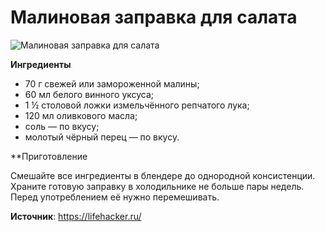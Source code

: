 # Малиновая заправка для салата

![Малиновая заправка для салата](/images/Kulinar/Sous/zaprav_18.jpg 'Малиновая заправка для салата')

**Ингредиенты**

- 70 г свежей или замороженной малины;
- 60 мл белого винного уксуса;
- 1 ½ столовой ложки измельчённого репчатого лука;
- 120 мл оливкового масла;
- соль — по вкусу;
- молотый чёрный перец — по вкусу.

**Приготовление

Смешайте все ингредиенты в блендере до однородной консистенции. Храните готовую заправку в холодильнике не больше пары недель. Перед употреблением её нужно перемешивать.

**Источник**: https://lifehacker.ru/

